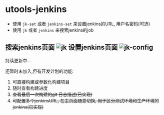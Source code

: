 # utools-jenkins

+ 使用 `jk-set` 或者 `jenkins-set` 来设置jenkins的URL, 用户名密码(可选)
+ 使用 `jk` 或者 `jenkins` 来搜索jenkins的job

搜索jenkins页面
![jk](https://raw.githubusercontent.com/me10zyl/utools-jenkins/master/jk.png)
设置jenkins页面
![jk-config](https://raw.githubusercontent.com/me10zyl/utools-jenkins/master/jk-config.png)
----

持续更新中...   

还暂时未加入,但有开发计划的功能:
1. 可直接构建或参数化构建项目
2. 随时查看构建进度
3. ~~查看最后一次构建的git 日志描述(已实现)~~ 
4. ~~可配置多个jenkinsURL, 在主页面随意切换, 用于区分测试环境和生产环境的jenkins(已实现)~~